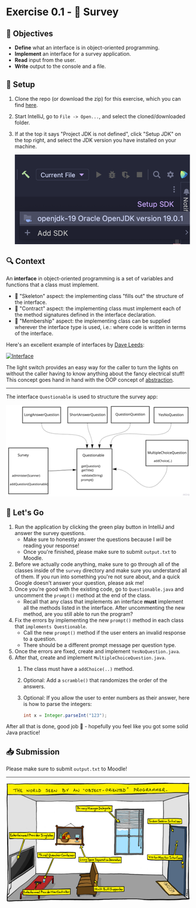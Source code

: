 # Exercise 0.1 - 📝 Survey

## 🎯 Objectives

- **Define** what an interface is in object-oriented programming.
- **Implement** an interface for a survey application.
- **Read** input from the user.
- **Write** output to the console and a file.

## 🔨 Setup

1. Clone the repo (or download the zip) for this exercise, which you can find [here]().
2. Start IntelliJ, go to `File -> Open...`, and select the cloned/downloaded folder.
3. If at the top it says "Project JDK is not defined", click "Setup JDK" on the top right, and select the JDK version you have installed on your machine.

   ![Setup JDK](./images/Setup-JDK.png)

## 🔍 Context

An **interface** in object-oriented programming is a set of variables and functions that a class must implement.

- 🦴 "Skeleton" aspect: the implementing class "fills out" the structure of the interface.
- 📑 "Contract" aspect: the implementing class must implement each of the method signatures defined in the interface declaration.
- 🔌 "Membership" aspect: the implementing class can be supplied wherever the interface type is used, i.e.: where code is written in terms of the interface.

Here's an excellent example of interfaces by [Dave Leeds](https://www.hitthebits.com/p/about-me.html):

[![Interface](./images/9-Interface.png)](https://www.hitthebits.com/2012/11/what-are-interfaces.html)

The light switch provides an easy way for the caller to turn the lights on without the caller having to know anything about the fancy electrical stuff! This concept goes hand in hand with the OOP concept of [abstraction](https://www.digitalocean.com/community/tutorials/what-is-abstraction-in-oops).

---

The interface `Questionable` is used to structure the survey app:

![Diagram](./images/Diagram.png)

## 🚦 Let's Go

1. Run the application by clicking the green play button in IntelliJ and answer the survey questions.
   - Make sure to honestly answer the questions because I _will_ be reading your response!
   - Once you're finished, please make sure to submit `output.txt` to Moodle.
2. Before we actually code anything, make sure to go through all of the classes inside of the `survey` directory and make sure you understand all of them. If you run into something you're not sure about, and a quick Google doesn't answer your question, please ask me!
3. Once you're good with the existing code, go to `Questionable.java` and uncomment the `prompt()` method at the end of the class.
   - Recall that any class that implements an interface **must** implement all the methods listed in the interface. After uncommenting the new method, are you still able to run the program?
4. Fix the errors by implementing the new `prompt()` method in each class that `implements Questionable`.
   - Call the new `prompt()` method if the user enters an invalid response to a question.
   - There should be a different prompt message per question type.
5. Once the errors are fixed, create and implement `YesNoQuestion.java`.
6. After that, create and implement `MultipleChoiceQuestion.java`.
   1. The class must have a `addChoice(..)` method.
   2. Optional: Add a `scramble()` that randomizes the order of the answers.
   3. Optional: If you allow the user to enter numbers as their answer, here is how to parse the integers:

      ```java
      int x = Integer.parseInt("123");
      ```

After all that is done, good job 🎉 - hopefully you feel like you got some solid Java practice!

## 📥 Submission

Please make sure to submit `output.txt` to Moodle!

---

[![Comic](./images/Comic.png)](https://bonkersworld.net/object-world)
